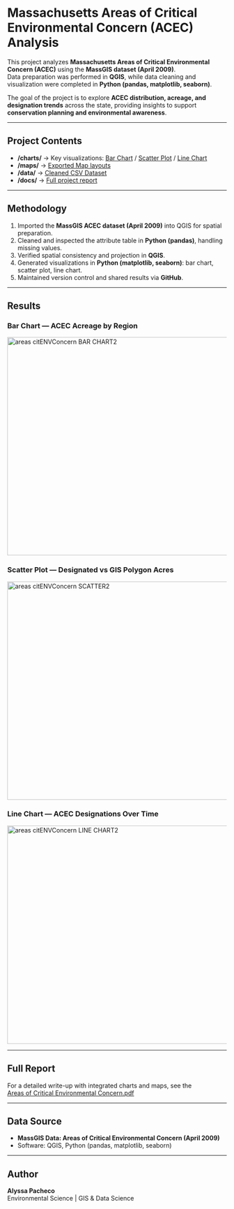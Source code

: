 # Massachusetts Areas of Critical Environmental Concern (ACEC) Analysis

This project analyzes **Massachusetts Areas of Critical Environmental Concern (ACEC)** using the **MassGIS dataset (April 2009)**.  
Data preparation was performed in **QGIS**, while data cleaning and visualization were completed in **Python (pandas, matplotlib, seaborn)**.  

The goal of the project is to explore **ACEC distribution, acreage, and designation trends** across the state, providing insights to support **conservation planning and environmental awareness**.    

---

## Project Contents
- **/charts/** → Key visualizations: [Bar Chart](https://github.com/user-attachments/assets/8f3ea8b7-c90c-4084-9fc2-7d17b365825c) / [Scatter Plot](https://github.com/user-attachments/assets/40cff8bc-4777-4a6c-9c0a-d796e4527d76) / [Line Chart](https://github.com/user-attachments/assets/f55604e9-39ed-4e64-be4a-d0f1e5232091)
- **/maps/** → [Exported Map layouts](https://github.com/user-attachments/assets/bccf8704-1f15-4138-8c5e-47bae6da8357)
- **/data/** → [Cleaned CSV Dataset](https://github.com/user-attachments/files/22049055/Areas_CritENVConcern.csv)
- **/docs/** → [Full project report](https://github.com/user-attachments/files/22048981/Areas.of.Critical.Environmental.Concern.pdf)

---

## Methodology
1. Imported the **MassGIS ACEC dataset (April 2009)** into QGIS for spatial preparation.  
2. Cleaned and inspected the attribute table in **Python (pandas)**, handling missing values.  
3. Verified spatial consistency and projection in **QGIS**.  
4. Generated visualizations in **Python (matplotlib, seaborn)**: bar chart, scatter plot, line chart.  
5. Maintained version control and shared results via **GitHub**.   

 ---

## Results

### Bar Chart — ACEC Acreage by Region
<img width="800" height="500" alt="areas citENVConcern BAR CHART2" src="https://github.com/user-attachments/assets/bc9e0041-5ff5-41a8-ada9-871e499cb873" />

### Scatter Plot — Designated vs GIS Polygon Acres
<img width="800" height="500" alt="areas citENVConcern SCATTER2" src="https://github.com/user-attachments/assets/40cff8bc-4777-4a6c-9c0a-d796e4527d76" />

### Line Chart — ACEC Designations Over Time
<img width="800" height="500" alt="areas citENVConcern LINE CHART2" src="https://github.com/user-attachments/assets/f55604e9-39ed-4e64-be4a-d0f1e5232091" />

---

## Full Report
For a detailed write-up with integrated charts and maps, see the  
[Areas of Critical Environmental Concern.pdf](https://github.com/user-attachments/files/22048688/Areas.of.Critical.Environmental.Concern.pdf)

---

## Data Source
- **MassGIS Data: Areas of Critical Environmental Concern (April 2009)**  
- Software: QGIS, Python (pandas, matplotlib, seaborn)  

---

## Author
**Alyssa Pacheco**  
Environmental Science | GIS & Data Science 
